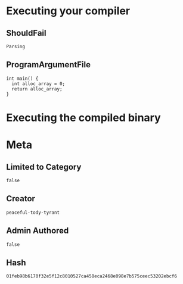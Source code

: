 # Executing your compiler

## ShouldFail

```
Parsing
```

## ProgramArgumentFile

```
int main() {
  int alloc_array = 0;
  return alloc_array;
}
```

# Executing the compiled binary

# Meta

## Limited to Category

```
false
```

## Creator

```
peaceful-tody-tyrant
```

## Admin Authored

```
false
```

## Hash

```
01feb98b6170f32e5f12c8010527ca458eca2468e098e7b575ceec53202ebcf6
```
